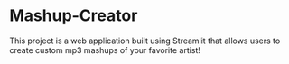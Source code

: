 # Mashup-Creator
This project is a web application built using Streamlit that allows users to create custom mp3 mashups of your favorite artist! 
